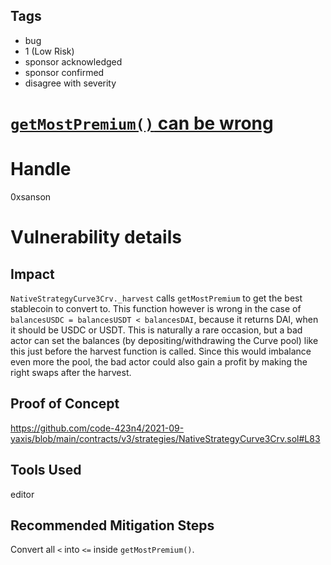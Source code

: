 ## Tags

- bug
- 1 (Low Risk)
- sponsor acknowledged
- sponsor confirmed
- disagree with severity

# [`getMostPremium()` can be wrong](https://github.com/code-423n4/2021-09-yaxis-findings/issues/139) 

# Handle

0xsanson


# Vulnerability details

## Impact
`NativeStrategyCurve3Crv._harvest` calls `getMostPremium` to get the best stablecoin to convert to. This function however is wrong in the case of `balancesUSDC = balancesUSDT < balancesDAI`, because it returns DAI, when it should be USDC or USDT.
This is naturally a rare occasion, but a bad actor can set the balances (by depositing/withdrawing the Curve pool) like this just before the harvest function is called. Since this would imbalance even more the pool, the bad actor could also gain a profit by making the right swaps after the harvest.

## Proof of Concept
https://github.com/code-423n4/2021-09-yaxis/blob/main/contracts/v3/strategies/NativeStrategyCurve3Crv.sol#L83

## Tools Used
editor

## Recommended Mitigation Steps
Convert all `<` into `<=` inside `getMostPremium()`.

